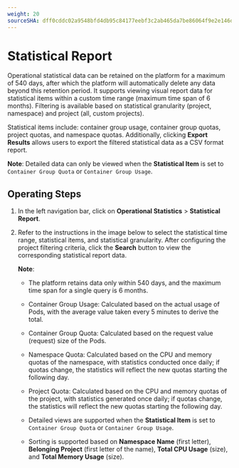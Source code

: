 ```yaml
---
weight: 20
sourceSHA: dff0cddc02a9548bfd4db95c84177eebf3c2ab465da7be86064f9e2e146d1544
---
```


# Statistical Report

Operational statistical data can be retained on the platform for a maximum of 540 days, after which the platform will automatically delete any data beyond this retention period. It supports viewing visual report data for statistical items within a custom time range (maximum time span of 6 months). Filtering is available based on statistical granularity (project, namespace) and project (all, custom projects).

Statistical items include: container group usage, container group quotas, project quotas, and namespace quotas. Additionally, clicking **Export Results** allows users to export the filtered statistical data as a CSV format report.

**Note**: Detailed data can only be viewed when the **Statistical Item** is set to `Container Group Quota` or `Container Group Usage`.

## Operating Steps

1. In the left navigation bar, click on **Operational Statistics** > **Statistical Report**.

2. Refer to the instructions in the image below to select the statistical time range, statistical items, and statistical granularity. After configuring the project filtering criteria, click the **Search** button to view the corresponding statistical report data.

   **Note**:

   - The platform retains data only within 540 days, and the maximum time span for a single query is 6 months.

   - Container Group Usage: Calculated based on the actual usage of Pods, with the average value taken every 5 minutes to derive the total.

   - Container Group Quota: Calculated based on the request value (request) size of the Pods.

   - Namespace Quota: Calculated based on the CPU and memory quotas of the namespace, with statistics conducted once daily; if quotas change, the statistics will reflect the new quotas starting the following day.

   - Project Quota: Calculated based on the CPU and memory quotas of the project, with statistics generated once daily; if quotas change, the statistics will reflect the new quotas starting the following day.

   - Detailed views are supported when the **Statistical Item** is set to `Container Group Quota` or `Container Group Usage`.

   - Sorting is supported based on **Namespace Name** (first letter), **Belonging Project** (first letter of the name), **Total CPU Usage** (size), and **Total Memory Usage** (size).
